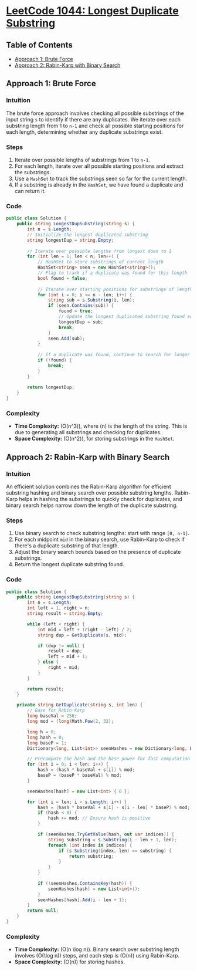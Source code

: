 # [LeetCode 1044: Longest Duplicate Substring](https://leetcode.com/problems/longest-duplicate-substring/)

## Table of Contents

- [Approach 1: Brute Force](#approach-1-brute-force)
- [Approach 2: Rabin-Karp with Binary Search](#approach-2-rabin-karp-with-binary-search)

## Approach 1: Brute Force

### Intuition

The brute force approach involves checking all possible substrings of the input string `s` to identify if there are any duplicates. We iterate over each substring length from 1 to `n-1` and check all possible starting positions for each length, determining whether any duplicate substrings exist.

### Steps

1. Iterate over possible lengths of substrings from 1 to `n-1`.
2. For each length, iterate over all possible starting positions and extract the substrings.
3. Use a `HashSet` to track the substrings seen so far for the current length.
4. If a substring is already in the `HashSet`, we have found a duplicate and can return it.

### Code

```csharp
public class Solution {
    public string LongestDupSubstring(string s) {
        int n = s.Length;
        // Initialize the longest duplicated substring
        string longestDup = string.Empty;
        
        // Iterate over possible lengths from longest down to 1
        for (int len = 1; len < n; len++) {
            // HashSet to store substrings of current length
            HashSet<string> seen = new HashSet<string>();
            // Flag to track if a duplicate was found for this length
            bool found = false;
            
            // Iterate over starting positions for substrings of length `len`
            for (int i = 0; i <= n - len; i++) {
                string sub = s.Substring(i, len);
                if (seen.Contains(sub)) {
                    found = true;
                    // Update the longest duplicated substring found so far
                    longestDup = sub;
                    break;
                }
                seen.Add(sub);
            }
            
            // If a duplicate was found, continue to search for longer duplicates
            if (!found) {
                break;
            }
        }
        
        return longestDup;
    }
}
```

### Complexity

- **Time Complexity:** \(O(n^3)\), where \(n\) is the length of the string. This is due to generating all substrings and checking for duplicates.
- **Space Complexity:** \(O(n^2)\), for storing substrings in the `HashSet`.

## Approach 2: Rabin-Karp with Binary Search

### Intuition

An efficient solution combines the Rabin-Karp algorithm for efficient substring hashing and binary search over possible substring lengths. Rabin-Karp helps in hashing the substrings to quickly check for duplicates, and binary search helps narrow down the length of the duplicate substring.

### Steps

1. Use binary search to check substring lengths: start with range `[0, n-1]`.
2. For each midpoint `mid` in the binary search, use Rabin-Karp to check if there's a duplicate substring of that length.
3. Adjust the binary search bounds based on the presence of duplicate substrings.
4. Return the longest duplicate substring found.

### Code

```csharp
public class Solution {
    public string LongestDupSubstring(string s) {
        int n = s.Length;
        int left = 1, right = n;
        string result = string.Empty;

        while (left < right) {
            int mid = left + (right - left) / 2;
            string dup = GetDuplicate(s, mid);

            if (dup != null) {
                result = dup;
                left = mid + 1;
            } else {
                right = mid;
            }
        }

        return result;
    }

    private string GetDuplicate(string s, int len) {
        // Base for Rabin-Karp
        long baseVal = 256;
        long mod = (long)Math.Pow(2, 32);

        long h = 0;
        long hash = 0;
        long baseP = 1;
        Dictionary<long, List<int>> seenHashes = new Dictionary<long, List<int>>();

        // Precompute the hash and the base power for fast computation
        for (int i = 0; i < len; i++) {
            hash = (hash * baseVal + s[i]) % mod;
            baseP = (baseP * baseVal) % mod;
        }

        seenHashes[hash] = new List<int> { 0 };

        for (int i = len; i < s.Length; i++) {
            hash = (hash * baseVal + s[i] - s[i - len] * baseP) % mod;
            if (hash < 0) {
                hash += mod; // Ensure hash is positive
            }

            if (seenHashes.TryGetValue(hash, out var indices)) {
                string substring = s.Substring(i - len + 1, len);
                foreach (int index in indices) {
                    if (s.Substring(index, len) == substring) {
                        return substring;
                    }
                }
            }
            
            if (!seenHashes.ContainsKey(hash)) {
                seenHashes[hash] = new List<int>();
            }
            seenHashes[hash].Add(i - len + 1);
        }
        return null;
    }
}
```

### Complexity

- **Time Complexity:** \(O(n \log n)\). Binary search over substring length involves \(O(\log n)\) steps, and each step is \(O(n)\) using Rabin-Karp.
- **Space Complexity:** \(O(n)\) for storing hashes.

